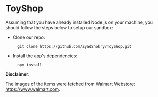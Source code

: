 # ToyShop
Assuming that you have already installed Node.js on your machine, you should follow the steps below to setup our sandbox:

- Clone our repo:

        git clone https://github.com/ZyadShokry/ToyShop.git

- Install the app's dependencies:

        npm install

**Disclaimer**:

The images of the items were fetched from Walmart Webstore:
https://www.walmart.com.
